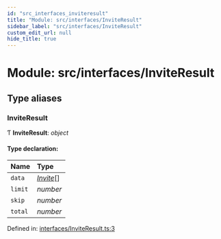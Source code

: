 ```yaml
---
id: "src_interfaces_inviteresult"
title: "Module: src/interfaces/InviteResult"
sidebar_label: "src/interfaces/InviteResult"
custom_edit_url: null
hide_title: true
---
```


# Module: src/interfaces/InviteResult

## Type aliases

### InviteResult

Ƭ **InviteResult**: *object*

#### Type declaration:

Name | Type |
:------ | :------ |
`data` | [*Invite*](src_interfaces_invite.md#invite)[] |
`limit` | *number* |
`skip` | *number* |
`total` | *number* |

Defined in: [interfaces/InviteResult.ts:3](https://github.com/xr3ngine/xr3ngine/blob/65dfcf39a/packages/common/src/interfaces/InviteResult.ts#L3)
